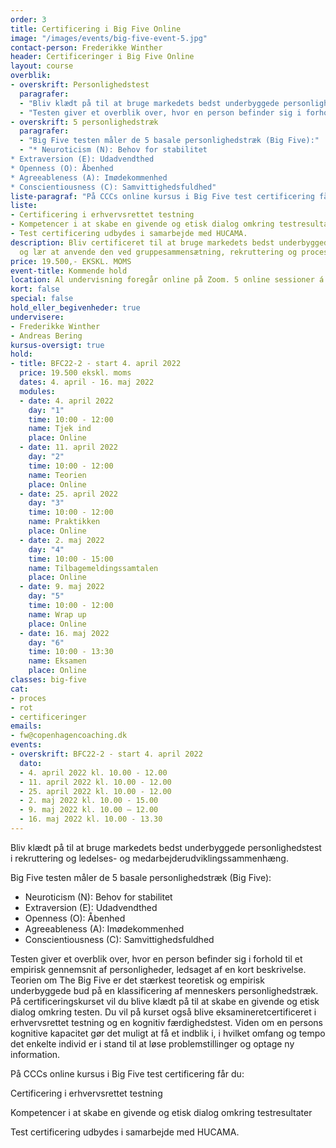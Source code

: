 ```yaml
---
order: 3
title: Certificering i Big Five Online
image: "/images/events/big-five-event-5.jpg"
contact-person: Frederikke Winther
header: Certificeringer i Big Five Online
layout: course
overblik:
- overskrift: Personlighedstest
  paragrafer:
  - "Bliv klædt på til at bruge markedets bedst underbyggede personlighedstest i rekruttering og ledelses- og medarbejderudviklingssammenhæng."
  - "Testen giver et overblik over, hvor en person befinder sig i forhold til et empirisk gennemsnit af personligheder, ledsaget af en kort beskrivelse. Teorien om The Big Five er det stærkest teoretisk og empirisk underbyggede bud på en klassificering af menneskers personlighedstræk. På certificeringskurset vil du blive klædt på til at skabe en givende og etisk dialog omkring testen. Du vil på kurset også blive eksamineretcertificeret i erhvervsrettet testning og en kognitiv færdighedstest. Viden om en persons kognitive kapacitet gør det muligt at få et indblik i, i hvilket omfang og tempo det enkelte individ er i stand til at løse problemstillinger og optage ny information."
- overskrift: 5 personlighedstræk
  paragrafer:
  - "Big Five testen måler de 5 basale personlighedstræk (Big Five):"
  - "* Neuroticism (N): Behov for stabilitet
* Extraversion (E): Udadvendthed
* Openness (O): Åbenhed
* Agreeableness (A): Imødekommenhed
* Conscientiousness (C): Samvittighedsfuldhed"
liste-paragraf: "På CCCs online kursus i Big Five test certificering får du:"
liste:
- Certificering i erhvervsrettet testning
- Kompetencer i at skabe en givende og etisk dialog omkring testresultater
- Test certificering udbydes i samarbejde med HUCAMA.
description: Bliv certificeret til at bruge markedets bedst underbyggede personlighedstest
  og lær at anvende den ved gruppesammensætning, rekruttering og processer.
price: 19.500,- EKSKL. MOMS
event-title: Kommende hold
location: Al undervisning foregår online på Zoom. 5 online sessioner á 2-5 timers varighed.
kort: false
special: false
hold_eller_begivenheder: true
undervisere:
- Frederikke Winther
- Andreas Bering
kursus-oversigt: true
hold:
- title: BFC22-2 - start 4. april 2022
  price: 19.500 ekskl. moms
  dates: 4. april - 16. maj 2022
  modules:
  - date: 4. april 2022
    day: "1"
    time: 10:00 - 12:00
    name: Tjek ind
    place: Online
  - date: 11. april 2022
    day: "2"
    time: 10:00 - 12:00
    name: Teorien
    place: Online
  - date: 25. april 2022
    day: "3"
    time: 10:00 - 12:00
    name: Praktikken
    place: Online
  - date: 2. maj 2022
    day: "4"
    time: 10:00 - 15:00
    name: Tilbagemeldingssamtalen
    place: Online
  - date: 9. maj 2022
    day: "5"
    time: 10:00 - 12:00
    name: Wrap up
    place: Online
  - date: 16. maj 2022
    day: "6"
    time: 10:00 - 13:30
    name: Eksamen
    place: Online
classes: big-five
cat:
- proces
- rot
- certificeringer
emails:
- fw@copenhagencoaching.dk
events:
- overskrift: BFC22-2 - start 4. april 2022
  dato:
  - 4. april 2022 kl. 10.00 - 12.00
  - 11. april 2022 kl. 10.00 - 12.00
  - 25. april 2022 kl. 10.00 - 12.00
  - 2. maj 2022 kl. 10.00 - 15.00
  - 9. maj 2022 kl. 10.00 – 12.00
  - 16. maj 2022 kl. 10.00 - 13.30
---
```


Bliv klædt på til at bruge markedets bedst underbyggede personlighedstest i rekruttering og ledelses- og medarbejderudviklingssammenhæng.

Big Five testen måler de 5 basale personlighedstræk (Big Five):

* Neuroticism (N): Behov for stabilitet
* Extraversion (E): Udadvendthed
* Openness (O): Åbenhed
* Agreeableness (A): Imødekommenhed
* Conscientiousness (C): Samvittighedsfuldhed

Testen giver et overblik over, hvor en person befinder sig i forhold til et empirisk gennemsnit af personligheder, ledsaget af en kort beskrivelse. Teorien om The Big Five er det stærkest teoretisk og empirisk underbyggede bud på en klassificering af menneskers personlighedstræk. På certificeringskurset vil du blive klædt på til at skabe en givende og etisk dialog omkring testen. Du vil på kurset også blive eksamineretcertificeret i erhvervsrettet testning og en kognitiv færdighedstest. Viden om en persons kognitive kapacitet gør det muligt at få et indblik i, i hvilket omfang og tempo det enkelte individ er i stand til at løse problemstillinger og optage ny information.


På CCCs online kursus i Big Five test certificering får du:

Certificering i erhvervsrettet testning

Kompetencer i at skabe en givende og etisk dialog omkring testresultater

Test certificering udbydes i samarbejde med HUCAMA.